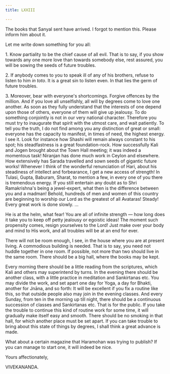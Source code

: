 ```yaml
---
title: LXXIII

---
```





  

  


The books that Sanyal sent have arrived. I forgot to mention this.
Please inform him about it.

Let me write down something for you all:

1\. Know partiality to be the chief cause of all evil. That is to say,
if you show towards any one more love than towards somebody else, rest
assured, you will be sowing the seeds of future troubles.

2\. If anybody comes to you to speak ill of any of his brothers, refuse
to listen to him *in toto*. It is a great sin to listen even. In that
lies the germ of future troubles.

3\. Moreover, bear with everyone's shortcomings. Forgive offences by the
million. And if you love all unselfishly, all will by degrees come to
love one another. As soon as they fully understand that the interests of
one depend upon those of others, everyone of them will give up jealousy.
To do something conjointly is not in our very national character.
Therefore you must try to inaugurate that spirit with the utmost care,
and wait patiently. To tell you the truth, I do not find among you any
distinction of great or small: everyone has the capacity to manifest, in
times of need, the highest energy. I see it. Look for instance how
Shashi will remain always constant to his spot; his steadfastness is a
great foundation-rock. How successfully Kali and Jogen brought about the
Town Hall meeting; it was indeed a momentous task! Niranjan has done
much work in Ceylon and elsewhere. How extensively has Sarada travelled
and sown seeds of gigantic future works! Whenever I think of the
wonderful renunciation of Hari, about his steadiness of intellect and
forbearance, I get a new access of strength! In Tulasi, Gupta, Baburam,
Sharat, to mention a few, in every one of you there is tremendous
energy. If you still entertain any doubt as to Shri Ramakrishna's being
a jewel-expert, what then is the difference between you and a madman!
Behold, hundreds of men and women of this country are beginning to
worship our Lord as the greatest of all Avataras! Steady! Every great
work is done slowly. ...

He is at the helm, what fear! You are all of infinite strength — how
long does it take you to keep off petty jealousy or egoistic ideas! The
moment such propensity comes, resign yourselves to the Lord! Just make
over your body and mind to His work, and all troubles will be at an end
for ever.

There will not be room enough, I see, in the house where you are at
present living. A commodious building is needed. That is to say, you
need not huddle together in one room. If possible, not more than two
should live in the same room. There should be a big hall, where the
books may be kept.

Every morning there should be a little reading from the scriptures,
which Kali and others may superintend by turns. In the evening there
should be another class, with a little practice in meditation and
Sankirtanas etc. You may divide the work, and set apart one day for
Yoga, a day for Bhakti, another for Jnāna, and so forth: It will be
excellent if you fix a routine like this, so that outside people also
may join in the evening classes. And every Sunday, from ten in the
morning up till night, there should be a continuous succession of
classes and Sankirtanas etc. That is for the public. If you take the
trouble to continue this kind of routine work for some time, it will
gradually make itself easy and smooth. There should be no smoking in
that hall, for which another place must be set apart. If you can take
trouble to bring about this state of things by degrees, I shall think a
great advance is made.

What about a certain magazine that Haramohan was trying to publish? If
you can manage to start one, it will indeed be nice.

Yours affectionately,

VIVEKANANDA.


